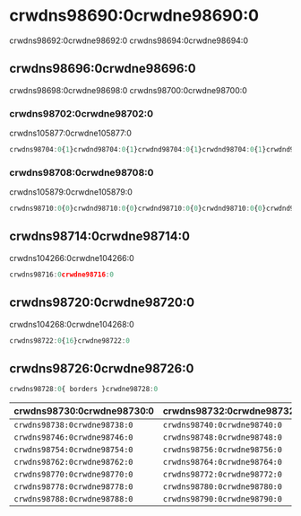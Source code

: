 # crwdns98690:0crwdne98690:0

<p class="description">crwdns98692:0crwdne98692:0 crwdns98694:0crwdne98694:0</p>

## crwdns98696:0crwdne98696:0

crwdns98698:0crwdne98698:0 crwdns98700:0crwdne98700:0

### crwdns98702:0crwdne98702:0

crwdns105877:0crwdne105877:0

```jsx
crwdns98704:0{1}crwdnd98704:0{1}crwdnd98704:0{1}crwdnd98704:0{1}crwdnd98704:0{1}crwdne98704:0
```

### crwdns98708:0crwdne98708:0

crwdns105879:0crwdne105879:0

```jsx
crwdns98710:0{0}crwdnd98710:0{0}crwdnd98710:0{0}crwdnd98710:0{0}crwdnd98710:0{0}crwdne98710:0
```

## crwdns98714:0crwdne98714:0

crwdns104266:0crwdne104266:0

```jsx
crwdns98716:0crwdne98716:0
```

## crwdns98720:0crwdne98720:0

crwdns104268:0crwdne104268:0

```jsx
crwdns98722:0{16}crwdne98722:0
```

## crwdns98726:0crwdne98726:0

```js
crwdns98728:0{ borders }crwdne98728:0
```

| crwdns98730:0crwdne98730:0   | crwdns98732:0crwdne98732:0   | crwdns98734:0crwdne98734:0   | crwdns98736:0crwdne98736:0                                   |
|:---------------------------- |:---------------------------- |:---------------------------- |:------------------------------------------------------------ |
| `crwdns98738:0crwdne98738:0` | `crwdns98740:0crwdne98740:0` | `crwdns98742:0crwdne98742:0` | `crwdns98744:0crwdne98744:0`                                 |
| `crwdns98746:0crwdne98746:0` | `crwdns98748:0crwdne98748:0` | `crwdns98750:0crwdne98750:0` | `crwdns98752:0crwdne98752:0`                                 |
| `crwdns98754:0crwdne98754:0` | `crwdns98756:0crwdne98756:0` | `crwdns98758:0crwdne98758:0` | `crwdns98760:0crwdne98760:0`                                 |
| `crwdns98762:0crwdne98762:0` | `crwdns98764:0crwdne98764:0` | `crwdns98766:0crwdne98766:0` | `crwdns98768:0crwdne98768:0`                                 |
| `crwdns98770:0crwdne98770:0` | `crwdns98772:0crwdne98772:0` | `crwdns98774:0crwdne98774:0` | `crwdns98776:0crwdne98776:0`                                 |
| `crwdns98778:0crwdne98778:0` | `crwdns98780:0crwdne98780:0` | `crwdns98782:0crwdne98782:0` | [`crwdns98786:0crwdne98786:0`](crwdns107285:0crwdne107285:0) |
| `crwdns98788:0crwdne98788:0` | `crwdns98790:0crwdne98790:0` | `crwdns98792:0crwdne98792:0` | [`crwdns98796:0crwdne98796:0`](crwdns107287:0crwdne107287:0) |
